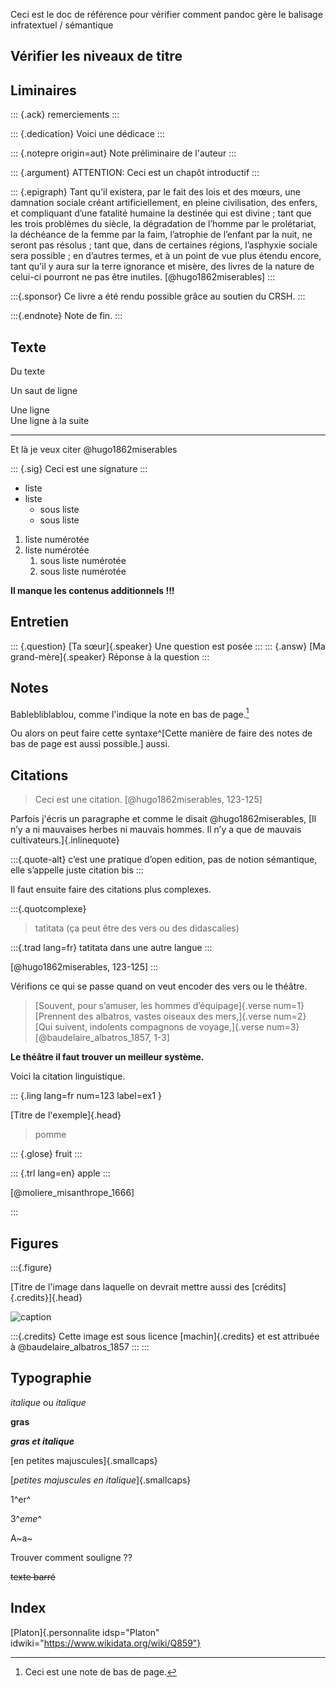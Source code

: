 Ceci est le doc de référence pour vérifier comment pandoc gère le balisage infratextuel / sémantique 


## Vérifier les niveaux de titre 

## Liminaires

::: {.ack}
remerciements
:::

::: {.dedication}
Voici une dédicace
:::


::: {.notepre origin=aut}
Note préliminaire de l'auteur
:::

::: {.argument}
ATTENTION: Ceci est un chapôt introductif
:::

::: {.epigraph}
Tant qu’il existera, par le fait des lois et des mœurs, une damnation sociale créant artificiellement, en pleine civilisation, des enfers, et compliquant d’une fatalité humaine la destinée qui est divine ; tant que les trois problèmes du siècle, la dégradation de l’homme par le prolétariat, la déchéance de la femme par la faim, l’atrophie de l’enfant par la nuit, ne seront pas résolus ; tant que, dans de certaines régions, l’asphyxie sociale sera possible ; en d’autres termes, et à un point de vue plus étendu encore, tant qu’il y aura sur la terre ignorance et misère, des livres de la nature de celui-ci pourront ne pas être inutiles. [@hugo1862miserables]
:::

:::{.sponsor}
Ce livre a été rendu possible grâce au soutien du CRSH. 
:::

:::{.endnote}
Note de fin. 
:::


## Texte 

Du texte 

Un saut de ligne 

Une ligne\
Une ligne à la suite 

- - -

Et là je veux citer @hugo1862miserables

::: {.sig}
Ceci est une signature
:::

- liste 
- liste 
    - sous liste 
    - sous liste


1. liste numérotée
2. liste numérotée
    1. sous liste numérotée
    2. sous liste numérotée

**Il manque  les contenus additionnels !!!**

## Entretien

::: {.question}
[Ta sœur]{.speaker} Une question est posée
:::
::: {.answ}
[Ma grand-mère]{.speaker} Réponse à la question
:::

## Notes 

Bablebliblablou, comme l'indique la note en bas de page.[^1]

[^1]: Ceci est une note de bas de page.

Ou alors on peut faire cette syntaxe^[Cette manière de faire des notes de bas de page est aussi possible.] aussi.

## Citations

> Ceci est une citation. [@hugo1862miserables, 123-125]

Parfois j'écris un paragraphe et comme le disait @hugo1862miserables, [Il n’y a ni mauvaises herbes ni mauvais hommes. Il n’y a que de mauvais cultivateurs.]{.inlinequote} 

:::{.quote-alt}
c’est une pratique d’open edition, pas de notion sémantique, elle s’appelle juste citation bis
:::


Il faut ensuite faire des citations plus complexes. 

:::{.quotcomplexe}
> tatitata (ça peut être des vers ou des didascalies)

:::{.trad lang=fr}
tatitata dans une autre langue
:::

[@hugo1862miserables, 123-125]
:::

Vérifions ce qui se passe quand on veut encoder des vers ou le théâtre.

> [Souvent, pour s’amuser, les hommes d’équipage]{.verse num=1} 
> [Prennent des albatros, vastes oiseaux des mers,]{.verse num=2}
> [Qui suivent, indolents compagnons de voyage,]{.verse num=3}
> [@baudelaire_albatros_1857, 1-3]


**Le théâtre il faut trouver un meilleur système.**

Voici la citation linguistique.

::: {.ling lang=fr num=123 label=ex1 }

[Titre de l'exemple]{.head}

> pomme

::: {.glose}
fruit
:::

::: {.trl lang=en}
apple
:::

[@moliere_misanthrope_1666]

:::

## Figures

:::{.figure}

[Titre de l'image dans laquelle on devrait mettre aussi des [crédits]{.credits}]{.head}

![caption](image.png)

:::{.credits}
Cette image est sous licence [machin]{.credits} et est attribuée à @baudelaire_albatros_1857
:::
:::


## Typographie

_italique_ ou *italique*

**gras**

**_gras et italique_**

[en petites majuscules]{.smallcaps}

[_petites majuscules en italique_]{.smallcaps}

1^er^

3^_eme_^

A~a~

Trouver comment souligne ?? 

~~texte barré~~

## Index 

[Platon]{.personnalite idsp="Platon" idwiki="https://www.wikidata.org/wiki/Q859"}




